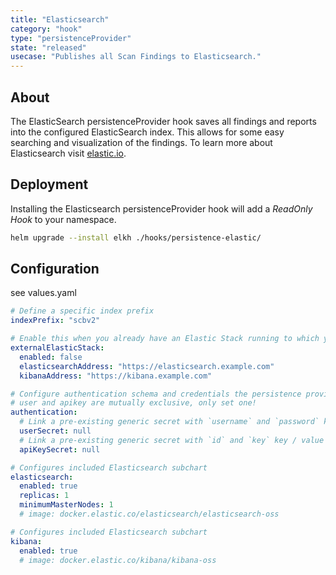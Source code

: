 ```yaml
---
title: "Elasticsearch"
category: "hook"
type: "persistenceProvider"
state: "released"
usecase: "Publishes all Scan Findings to Elasticsearch."
---
```


<!-- end -->

## About
The ElasticSearch persistenceProvider hook saves all findings and reports into the configured ElasticSearch index. This allows for some easy searching and visualization of the findings. To learn more about Elasticsearch visit [elastic.io].

## Deployment

Installing the Elasticsearch persistenceProvider hook will add a _ReadOnly Hook_ to your namespace. 

```bash
helm upgrade --install elkh ./hooks/persistence-elastic/
```

## Configuration
see values.yaml

```yaml
# Define a specific index prefix
indexPrefix: "scbv2"

# Enable this when you already have an Elastic Stack running to which you want to send your results
externalElasticStack:
  enabled: false
  elasticsearchAddress: "https://elasticsearch.example.com"
  kibanaAddress: "https://kibana.example.com"

# Configure authentication schema and credentials the persistence provider should use to connect to elasticsearch
# user and apikey are mutually exclusive, only set one!
authentication:
  # Link a pre-existing generic secret with `username` and `password` key / value pairs
  userSecret: null
  # Link a pre-existing generic secret with `id` and `key` key / value pairs
  apiKeySecret: null

# Configures included Elasticsearch subchart
elasticsearch:
  enabled: true
  replicas: 1
  minimumMasterNodes: 1
  # image: docker.elastic.co/elasticsearch/elasticsearch-oss

# Configures included Elasticsearch subchart
kibana:
  enabled: true
  # image: docker.elastic.co/kibana/kibana-oss
```

[elastic.io]: https://www.elastic.co/products/elasticsearch